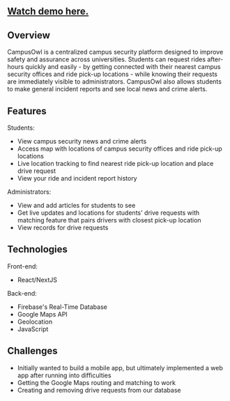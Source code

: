 ## [Watch demo here.](https://devpost.com/software/campusowl)

## Overview
CampusOwl is a centralized campus security platform designed to improve safety and assurance across universities. Students can request rides after-hours quickly and easily - by getting connected with their nearest campus security offices and ride pick-up locations - while knowing their requests are immediately visible to administrators. CampusOwl also allows students to make general incident reports and see local news and crime alerts. 

## Features
Students:
- View campus security news and crime alerts
- Access map with locations of campus security offices and ride pick-up locations
- Live location tracking to find nearest ride pick-up location and place drive request
- View your ride and incident report history

Administrators:
- View and add articles for students to see
- Get live updates and locations for students' drive requests with matching feature that pairs drivers with closest pick-up location
- View records for drive requests

## Technologies
Front-end:
- React/NextJS

Back-end:
- Firebase's Real-Time Database
- Google Maps API
- Geolocation
- JavaScript

## Challenges
- Initially wanted to build a mobile app, but ultimately implemented a web app after running into difficulties
- Getting the Google Maps routing and matching to work
- Creating and removing drive requests from our database
